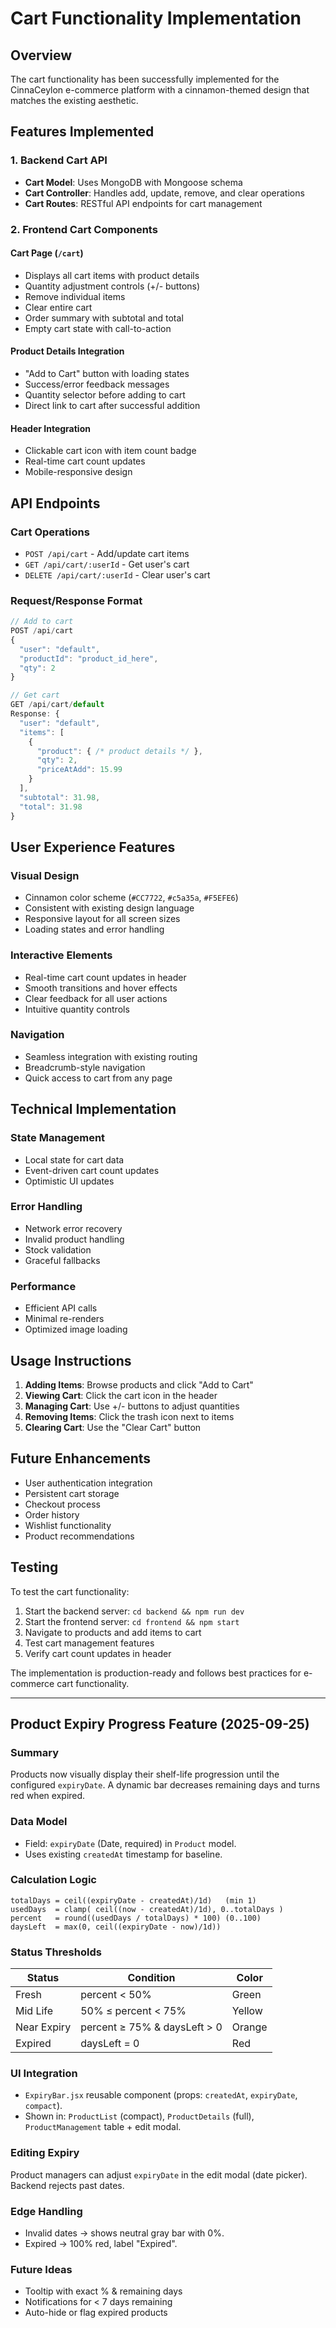 # Cart Functionality Implementation

## Overview
The cart functionality has been successfully implemented for the CinnaCeylon e-commerce platform with a cinnamon-themed design that matches the existing aesthetic.

## Features Implemented

### 1. Backend Cart API
- **Cart Model**: Uses MongoDB with Mongoose schema
- **Cart Controller**: Handles add, update, remove, and clear operations
- **Cart Routes**: RESTful API endpoints for cart management

### 2. Frontend Cart Components

#### Cart Page (`/cart`)
- Displays all cart items with product details
- Quantity adjustment controls (+/- buttons)
- Remove individual items
- Clear entire cart
- Order summary with subtotal and total
- Empty cart state with call-to-action

#### Product Details Integration
- "Add to Cart" button with loading states
- Success/error feedback messages
- Quantity selector before adding to cart
- Direct link to cart after successful addition

#### Header Integration
- Clickable cart icon with item count badge
- Real-time cart count updates
- Mobile-responsive design

## API Endpoints

### Cart Operations
- `POST /api/cart` - Add/update cart items
- `GET /api/cart/:userId` - Get user's cart
- `DELETE /api/cart/:userId` - Clear user's cart

### Request/Response Format
```javascript
// Add to cart
POST /api/cart
{
  "user": "default",
  "productId": "product_id_here",
  "qty": 2
}

// Get cart
GET /api/cart/default
Response: {
  "user": "default",
  "items": [
    {
      "product": { /* product details */ },
      "qty": 2,
      "priceAtAdd": 15.99
    }
  ],
  "subtotal": 31.98,
  "total": 31.98
}
```

## User Experience Features

### Visual Design
- Cinnamon color scheme (`#CC7722`, `#c5a35a`, `#F5EFE6`)
- Consistent with existing design language
- Responsive layout for all screen sizes
- Loading states and error handling

### Interactive Elements
- Real-time cart count updates in header
- Smooth transitions and hover effects
- Clear feedback for all user actions
- Intuitive quantity controls

### Navigation
- Seamless integration with existing routing
- Breadcrumb-style navigation
- Quick access to cart from any page

## Technical Implementation

### State Management
- Local state for cart data
- Event-driven cart count updates
- Optimistic UI updates

### Error Handling
- Network error recovery
- Invalid product handling
- Stock validation
- Graceful fallbacks

### Performance
- Efficient API calls
- Minimal re-renders
- Optimized image loading

## Usage Instructions

1. **Adding Items**: Browse products and click "Add to Cart"
2. **Viewing Cart**: Click the cart icon in the header
3. **Managing Cart**: Use +/- buttons to adjust quantities
4. **Removing Items**: Click the trash icon next to items
5. **Clearing Cart**: Use the "Clear Cart" button

## Future Enhancements

- User authentication integration
- Persistent cart storage
- Checkout process
- Order history
- Wishlist functionality
- Product recommendations

## Testing

To test the cart functionality:

1. Start the backend server: `cd backend && npm run dev`
2. Start the frontend server: `cd frontend && npm start`
3. Navigate to products and add items to cart
4. Test cart management features
5. Verify cart count updates in header

The implementation is production-ready and follows best practices for e-commerce cart functionality.

---

## Product Expiry Progress Feature (2025-09-25)

### Summary
Products now visually display their shelf-life progression until the configured `expiryDate`. A dynamic bar decreases remaining days and turns red when expired.

### Data Model
- Field: `expiryDate` (Date, required) in `Product` model.
- Uses existing `createdAt` timestamp for baseline.

### Calculation Logic
```
totalDays = ceil((expiryDate - createdAt)/1d)   (min 1)
usedDays  = clamp( ceil((now - createdAt)/1d), 0..totalDays )
percent   = round((usedDays / totalDays) * 100) (0..100)
daysLeft  = max(0, ceil((expiryDate - now)/1d))
```

### Status Thresholds
| Status       | Condition                      | Color  |
|--------------|--------------------------------|--------|
| Fresh        | percent < 50%                  | Green  |
| Mid Life     | 50% ≤ percent < 75%            | Yellow |
| Near Expiry  | percent ≥ 75% & daysLeft > 0   | Orange |
| Expired      | daysLeft = 0                   | Red    |

### UI Integration
- `ExpiryBar.jsx` reusable component (props: `createdAt`, `expiryDate`, `compact`).
- Shown in: `ProductList` (compact), `ProductDetails` (full), `ProductManagement` table + edit modal.

### Editing Expiry
Product managers can adjust `expiryDate` in the edit modal (date picker). Backend rejects past dates.

### Edge Handling
- Invalid dates → shows neutral gray bar with 0%.
- Expired → 100% red, label "Expired".

### Future Ideas
- Tooltip with exact % & remaining days
- Notifications for < 7 days remaining
- Auto-hide or flag expired products
